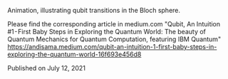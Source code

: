 Animation, illustrating qubit transitions in the Bloch sphere.

Please find the corresponding article in medium.com "Qubit, An Intuition #1 - First Baby Steps in Exploring the Quantum World: The beauty of Quantum Mechanics for Quantum Computation, featuring IBM Quantum" https://andisama.medium.com/qubit-an-intuition-1-first-baby-steps-in-exploring-the-quantum-world-16f693e456d8

Published on July 12, 2021
